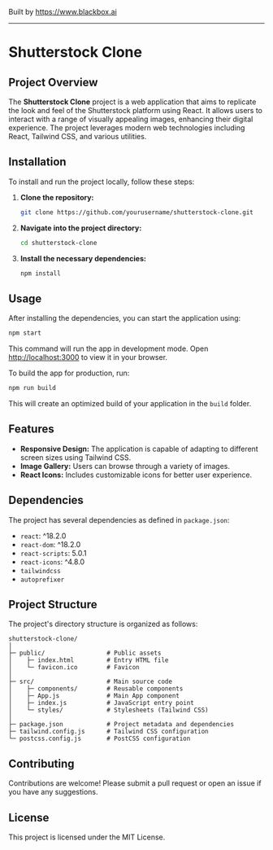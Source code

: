 
Built by https://www.blackbox.ai

---

# Shutterstock Clone

## Project Overview

The **Shutterstock Clone** project is a web application that aims to replicate the look and feel of the Shutterstock platform using React. It allows users to interact with a range of visually appealing images, enhancing their digital experience. The project leverages modern web technologies including React, Tailwind CSS, and various utilities.

## Installation

To install and run the project locally, follow these steps:

1. **Clone the repository:**
   ```bash
   git clone https://github.com/yourusername/shutterstock-clone.git
   ```

2. **Navigate into the project directory:**
   ```bash
   cd shutterstock-clone
   ```

3. **Install the necessary dependencies:**
   ```bash
   npm install
   ```

## Usage

After installing the dependencies, you can start the application using:

```bash
npm start
```

This command will run the app in development mode. Open [http://localhost:3000](http://localhost:3000) to view it in your browser.

To build the app for production, run:

```bash
npm run build
```

This will create an optimized build of your application in the `build` folder.

## Features

- **Responsive Design:** The application is capable of adapting to different screen sizes using Tailwind CSS.
- **Image Gallery:** Users can browse through a variety of images.
- **React Icons:** Includes customizable icons for better user experience.

## Dependencies

The project has several dependencies as defined in `package.json`:

- `react`: ^18.2.0
- `react-dom`: ^18.2.0
- `react-scripts`: 5.0.1
- `react-icons`: ^4.8.0
- `tailwindcss`
- `autoprefixer`

## Project Structure

The project's directory structure is organized as follows:

```
shutterstock-clone/
│
├─ public/                 # Public assets
│    ├─ index.html         # Entry HTML file
│    └─ favicon.ico        # Favicon
│
├─ src/                    # Main source code
│    ├─ components/        # Reusable components
│    ├─ App.js             # Main App component
│    ├─ index.js           # JavaScript entry point
│    └─ styles/            # Stylesheets (Tailwind CSS)
│
├─ package.json            # Project metadata and dependencies
├─ tailwind.config.js      # Tailwind CSS configuration
└─ postcss.config.js       # PostCSS configuration
```

## Contributing

Contributions are welcome! Please submit a pull request or open an issue if you have any suggestions.

## License

This project is licensed under the MIT License.